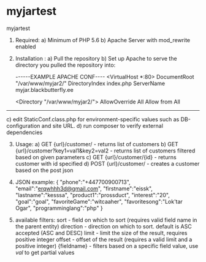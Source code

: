 # myjartest
myjartest

1) Required:
   a) Minimum of PHP 5.6
   b) Apache Server with mod_rewrite enabled

2) Installation :
    a) Pull the repository
    b) Set up Apache to serve the directory you pulled the repository into:
   
   ------EXAMPLE APACHE CONF----
    <VirtualHost *:80>
    DocumentRoot "/var/www/myjar2/"
    DirectoryIndex index.php
    ServerName myjar.blackbutterfly.ee

    <Directory "/var/www/myjar2/">
      AllowOverride All
      Allow from All
    </Directory>
   </VirtualHost>
  --------------------------------
  
   c) edit StaticConf.class.php for environment-specific values such as DB-configuration and site URL.
   d) run composer to verify external dependencies
   
3) Usage:
   a) GET {url}/customer/ - returns list of customers
   b) GET {url}/customer?key1=val1&key2=val2 - returns list of customers filtered based on given parameters
   c) GET {url}/customer/{id} - returns customer with id specified
   d) POST {url}/customer/ - creates a customer based on the post json
   
4) JSON example:
  {
    "phone":"+447700900713",
    "email":"erqwhhh3d@gmail.com",
    "firstname":"eissk",
    "lastname":"kesssa",
    "product1":"prossduct",
    "interest":"20",
    "goal":"goal",
    "favoriteGame":"witcaaher",
    "favoritesong":"Lok'tar Ogar",
    "programminglang":"php"
  }
  
 5) available filters:
        sort      - field on which to sort (requires valid field name in the parent entity)
        direction - direction on which to sort. default is ASC accepted (ASC and DESC)
        limit     - limit the size of the result, requires positive integer
        offset    - offset of the result (requires a valid limit and a positive integer)
        {fieldname} - filters based on a specific field value, use *val* to get partial values

 
  
   
   
